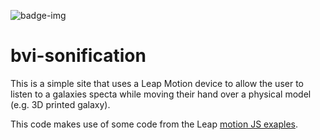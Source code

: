 ![badge-img](https://img.shields.io/badge/Made%20at-%23dotastro-brightgreen.svg)

# bvi-sonification
This is a simple site that uses a Leap Motion device to allow the user to listen to a
galaxies specta while moving their hand over a physical model (e.g. 3D printed galaxy).

This code makes use of some code from the Leap [motion JS exaples](https://github.com/leapmotion/javascript/).
